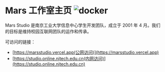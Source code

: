 # Mars 工作室主页 ![docker](https://github.com/MR-Addict/notes/actions/workflows/docker.yml/badge.svg?branch=main)

Mars Studio 是南京工业大学信息中心学生开发团队，成立于 2001 年 4 月。我们的目标是维持校园互联网团队的运作和传承。

可访问的链接：

- [https://marsstudio.vercel.app(公网访问)](https://marsstudio.vercel.app)
- [https://studio.online.njtech.edu.cn(内网访问)](https://studio.online.njtech.edu.cn)
